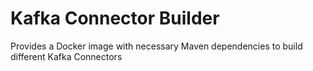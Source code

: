 # Kafka Connector Builder

Provides a Docker image with necessary Maven dependencies to build different Kafka Connectors